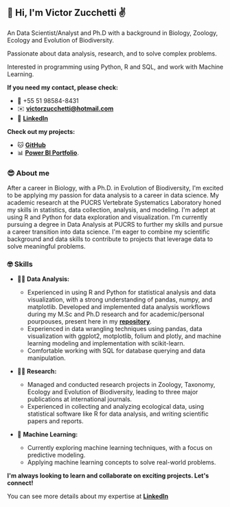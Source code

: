 ## 👋 Hi, I'm Victor Zucchetti ✌️

An Data Scientist/Analyst and Ph.D with a background in Biology, Zoology, Ecology and Evolution of Biodiversity.

Passionate about data analysis, research, and to solve complex problems.

Interested in programming using Python, R and SQL, and work with Machine Learning.

**If you need my contact, please check:**

* 📲 +55 51 98584-8431
* ✉️ [**victorzucchetti@hotmail.com**](victorzucchetti@hotmail.com)
* 📄 [**LinkedIn**](https://br.linkedin.com/in/victorzucchetti)

**Check out my projects:**

* 🐱 [**GitHub**](https://github.com/vzucchetti)
* 📊 [**Power BI Portfolio**](https://acesse.dev/ck8aT).

### 😎 About me

After a career in Biology, with a Ph.D. in Evolution of Biodiversity, I'm excited to be applying my passion for data analysis to a career in data science. My academic research at the PUCRS Vertebrate 
Systematics Laboratory honed my skills in statistics, data collection, analysis, and modeling. I'm adept at using R and Python for data exploration and visualization. I'm currently pursuing a degree in 
Data Analysis at PUCRS to further my skills and pursue a career transition into data science. I'm eager to combine my scientific background and data skills to contribute to projects that leverage data 
to solve meaningful problems.

### 🤓 Skills

* 👨‍💻 **Data Analysis:**
    * Experienced in using R and Python for statistical analysis and data visualization, with a strong understanding of pandas, numpy, and matplotlib. Developed and implemented data analysis workflows
during my M.Sc and Ph.D research and for academic/personal pourpouses, present here in my [**repository**](https://github.com/vzucchetti).
    * Experienced in data wrangling techniques using pandas, data visualization with ggplot2, motplotlib, folium and plotly, and machine learning modeling and implementation with scikit-learn.
    * Comfortable working with SQL for database querying and data manipulation.

* 👨‍🔬 **Research:**
    * Managed and conducted research projects in Zoology, Taxonomy, Ecology and Evolution of Biodiversity, leading to three major publications at international journals.
    * Experienced in collecting and analyzing ecological data, using statistical software like R for data analysis, and writing scientific papers and reports.

* 🤖 **Machine Learning:**
    * Currently exploring machine learning techniques, with a focus on predictive modeling.
    * Applying machine learning concepts to solve real-world problems.

**I'm always looking to learn and collaborate on exciting projects. Let's connect!**

You can see more details about my expertise at [**LinkedIn**](https://br.linkedin.com/in/victorzucchetti)
